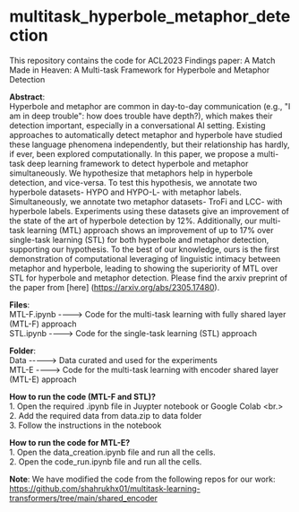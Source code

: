 # multitask_hyperbole_metaphor_detection
This repository contains the code for ACL2023 Findings paper: A Match Made in Heaven: A Multi-task Framework for Hyperbole and Metaphor Detection

**Abstract**: <br/>
Hyperbole and metaphor are common in day-to-day communication (e.g., "I am in deep trouble": how does trouble have depth?), which makes their detection important, especially in a conversational AI setting. Existing approaches to automatically detect metaphor and hyperbole have studied these language phenomena independently, but their relationship has hardly, if ever, been explored computationally. In this paper, we propose a multi-task deep learning framework to detect hyperbole and metaphor simultaneously. We hypothesize that metaphors help in hyperbole detection, and vice-versa. To test this hypothesis, we annotate two hyperbole datasets- HYPO and HYPO-L- with metaphor labels. Simultaneously, we annotate two metaphor datasets- TroFi and LCC- with hyperbole labels. Experiments using these datasets give an improvement of the state of the art of hyperbole detection by 12%. Additionally, our multi-task learning (MTL) approach shows an improvement of up to 17% over single-task learning (STL) for both hyperbole and metaphor detection, supporting our hypothesis. To the best of our knowledge, ours is the first demonstration of computational leveraging of linguistic intimacy between metaphor and hyperbole, leading to showing the superiority of MTL over STL for hyperbole and metaphor detection. Please find the arxiv preprint of the paper from [here] (https://arxiv.org/abs/2305.17480).

**Files**: <br/>
    MTL-F.ipynb  ----> Code for the multi-task learning with fully shared layer (MTL-F) approach <br/>
    STL.ipynb ----> Code for the single-task learning (STL) approach 

**Folder**: <br/>
    Data -----> Data curated and used for the experiments <br/>
	MTL-E ----> Code for the multi-task learning with encoder shared layer (MTL-E) approach

**How to run the code (MTL-F and STL)?** <br/>
    1. Open the required .ipynb file in Juypter notebook or Google Colab <br.>
    2. Add the required data from data.zip to data folder <br/>
    3. Follow the instructions in the notebook

**How to run the code for MTL-E?** <br/>
	1. Open the data_creation.ipynb file and run all the cells. <br/>
	2. Open the code_run.ipynb file and run all the cells.
	
**Note**: We have modified the code from the following repos for our work:
https://github.com/shahrukhx01/multitask-learning-transformers/tree/main/shared_encoder


